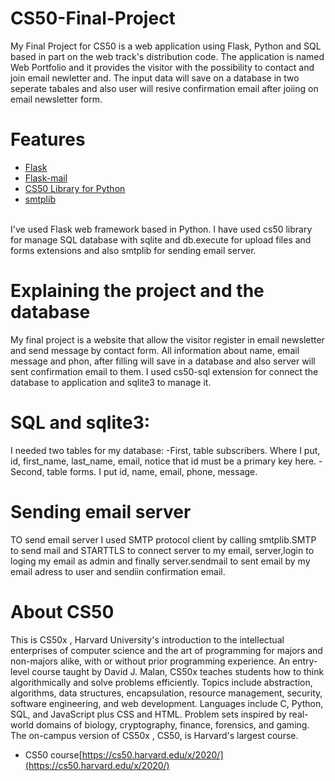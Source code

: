 # CS50-Final-Project

My Final Project for CS50 is a web application using Flask, Python and SQL based in part on the web track's distribution code. The application is named Web Portfolio and it provides the visitor with the possibility to contact and join email newletter and. The input data will save on a database in two seperate tabales and also user will resive confirmation email after joiing on email newsletter form.<br/>

# Features

- [Flask](https://flask.palletsprojects.com/en/1.1.x/)
- [Flask-mail](https://pythonhosted.org/Flask-Mail/)
- [CS50 Library for Python](https://cs50.readthedocs.io/libraries/cs50/python/)
- [smtplib](https://pypi.org/project/secure-smtplib/)<br/>
<br/>
I've used Flask web framework based in Python. I have used cs50 library for manage SQL database with sqlite and db.execute for upload files and forms extensions and also smtplib for sending email server.<br/>


# Explaining the project and the database

My final project is a website that allow the visitor register in email newsletter and send message by contact form. All information about name, email message and phon, after filling will save in a database and also server will sent confirmation email to them. I used cs50-sql extension for connect the database to application and sqlite3 to manage it.

# SQL and sqlite3:

I needed two tables for my database:
-First, table subscribers. Where I put, id, first_name, last_name, email, notice that id must be a primary key here.
-Second, table forms. I put id, name, email, phone, message. <br/>

# Sending email server

TO send email server I used SMTP protocol client by calling smtplib.SMTP to send mail and STARTTLS to connect server to my email, server,login to loging my email as admin and finally server.sendmail to sent email by my email adress to user and sendiin confirmation email.<br/>



# About CS50
This is CS50x , Harvard University's introduction to the intellectual enterprises of computer science and the art of programming for majors and non-majors alike, with or without prior programming experience. An entry-level course taught by David J. Malan, CS50x teaches students how to think algorithmically and solve problems efficiently. Topics include abstraction, algorithms, data structures, encapsulation, resource management, security, software engineering, and web development. Languages include C, Python, SQL, and JavaScript plus CSS and HTML. Problem sets inspired by real-world domains of biology, cryptography, finance, forensics, and gaming. The on-campus version of CS50x , CS50, is Harvard's largest course. 

- CS50 course[https://cs50.harvard.edu/x/2020/](https://cs50.harvard.edu/x/2020/)











